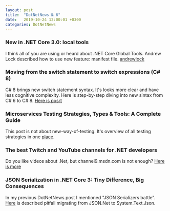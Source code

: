 ```yaml
---
layout: post
title:  "DotNetNews № 6"
date:   2019-10-24 12:00:01 +0300
categories: DotNetNews
---
```


### New in .NET Core 3.0: local tools

I think all of you are using or heard about .NET Core Global Tools. Andrew Lock described how to use new feature: manifest file.
[andrewlock](https://andrewlock.net/new-in-net-core-3-local-tools/)

### Moving from the switch statement to switch expressions (C# 8)

C# 8 brings new switch statement syntax. It's looks more clear and have less cognitive complexity. Here is step-by-step diving into new sintax from C# 6 to C# 8. [Here is posrt](https://csharp.christiannagel.com/2019/08/14/moving-from-the-switch-statement-to-switch-expressions-c-8/)

### Microservices Testing Strategies, Types & Tools: A Complete Guide

This post is not about new-way-of-testing. It's overview of all testing strategies in one [place](https://www.simform.com/microservice-testing-strategies/).

### The best Twitch and YouTube channels for .NET developers

Do you like videos about .Net, but channel9.msdn.com is not enough? [Here is more](https://blog.elmah.io/the-best-twitch-and-youtube-channels-for-net-developers/)

### JSON Serialization in .NET Core 3: Tiny Difference, Big Consequences

In my previous DotNetNews post I mentioned "JSON Serializers battle". [Here](https://weblogs.asp.net/rweigelt/json-serialization-in-net-core-3-tiny-difference-big-consequences) is described pitfall migrating from JSON.Net to System.Text.Json.
